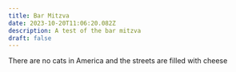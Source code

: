 ```yaml
---
title: Bar Mitzva
date: 2023-10-20T11:06:20.082Z
description: A test of the bar mitzva
draft: false
---
```


There are no cats in America and the streets are filled with cheese
